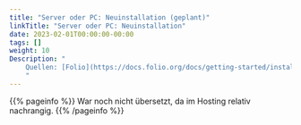 ```yaml
---
title: "Server oder PC: Neuinstallation (geplant)"
linkTitle: "Server oder PC: Neuinstallation"
date: 2023-02-01T00:00:00-00:00
tags: []
weight: 10
Description: "
    Quellen: [Folio](https://docs.folio.org/docs/getting-started/installation/singleserverfreshinstall/) & [GBV](https://info.gbv.de/pages/viewpage.action?pageId=850624525)
    "
---
```


{{% pageinfo %}}
War noch nicht übersetzt, da im Hosting relativ nachrangig.
{{% /pageinfo %}}
